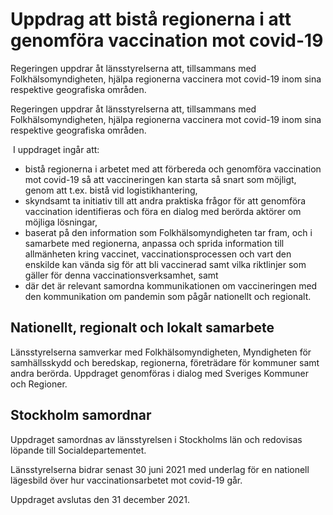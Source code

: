# Uppdrag att bistå regionerna i att genomföra vaccination mot covid-19

Regeringen uppdrar åt länsstyrelserna att, tillsammans med Folkhälsomyndigheten, hjälpa regionerna vaccinera mot covid-19 inom sina respektive geografiska områden.

Regeringen uppdrar åt länsstyrelserna att, tillsammans med Folkhälsomyndigheten, hjälpa regionerna vaccinera mot covid-19 inom sina respektive geografiska områden.

 I uppdraget ingår att:

* bistå regionerna i arbetet med att förbereda och genomföra vaccination mot covid-19 så att vaccineringen kan starta så snart som möjligt, genom att t.ex. bistå vid logistikhantering,
* skyndsamt ta initiativ till att andra praktiska frågor för att genomföra
vaccination identifieras och föra en dialog med berörda aktörer om
möjliga lösningar,
* baserat på den information som Folkhälsomyndigheten tar fram, och i samarbete med regionerna, anpassa och sprida information till allmänheten kring vaccinet, vaccinationsprocessen och vart den enskilde kan vända sig för att bli vaccinerad samt vilka riktlinjer som gäller för denna vaccinationsverksamhet, samt
* där det är relevant samordna kommunikationen om vaccineringen med den kommunikation om pandemin som pågår nationellt och regionalt.

## Nationellt, regionalt och lokalt samarbete

Länsstyrelserna samverkar med Folkhälsomyndigheten, Myndigheten för samhällsskydd och beredskap, regionerna, företrädare för kommuner samt andra berörda. Uppdraget genomföras i dialog med Sveriges Kommuner och Regioner.

## Stockholm samordnar

Uppdraget samordnas av länsstyrelsen i Stockholms län och redovisas löpande till Socialdepartementet.

Länsstyrelserna bidrar senast 30 juni 2021 med underlag för en nationell lägesbild över hur vaccinationsarbetet mot covid-19 går.

Uppdraget avslutas den 31 december 2021.
